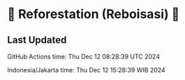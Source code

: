 
# 🌳 Reforestation (Reboisasi) 🌲

## Last Updated

GitHub Actions time: Thu Dec 12 08:28:39 UTC 2024

Indonesia/Jakarta time: Thu Dec 12 15:28:39 WIB 2024
